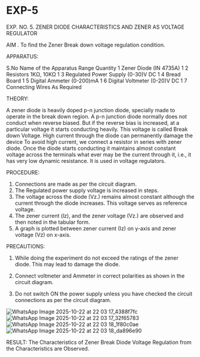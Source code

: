 # EXP-5
EXP. NO. 5. 		ZENER DIODE CHARACTERISTICS AND ZENER AS VOLTAGE REGULATOR

AIM
. To find the Zener Break down voltage regulation condition.

APPARATUS:

S.No	Name of the Apparatus	Range	Quantity
1	Zener Diode (IN 4735A)		1
2	Resistors	1KΩ, 10KΩ	1
3	Regulated Power Supply	(0-30)V DC	1
4	Bread Board		1
5	Digital Ammeter	(0-200)mA	1
6	Digital Voltmeter	(0-20)V DC	1
7	Connecting Wires	As Required	


THEORY:
	
A zener diode is heavily doped p-n junction diode, specially made to operate in the break down region. A p-n junction diode normally does not conduct when reverse biased. But if the reverse bias is increased, at a particular voltage it starts conducting heavily. This voltage is called Break down Voltage. High current through the diode can permanently damage the device To avoid high current, we connect a resistor in series with zener diode. Once the diode starts conducting it maintains almost constant voltage across the terminals what ever may be the current through it, i.e., it has very low dynamic resistance. It is used in voltage regulators.

PROCEDURE:

1. Connections are made as per the circuit diagram.
2. The Regulated power supply voltage is increased in steps.
3. The voltage across the diode (Vz.) remains almost constant although the current through the diode increases. This voltage serves as reference voltage.
4. The zener current (lz), and the zener voltage (Vz.) are observed and then noted in the tabular form.
4. A graph is plotted between zener current (Iz) on y-axis and zener voltage (Vz) on x-axis.

PRECAUTIONS:

1. While doing the experiment do not exceed the ratings of the zener diode. This may lead to damage the diode.
2. Connect voltmeter and Ammeter in correct polarities as shown in the circuit diagram.

3. Do not switch ON the power supply unless you have checked the circuit connections as per the circuit diagram.

![WhatsApp Image 2025-10-22 at 22 03 17_4388f7fc](https://github.com/user-attachments/assets/d6724e62-9744-4091-9572-a6ce940495d9)
![WhatsApp Image 2025-10-22 at 22 03 17_32f65783](https://github.com/user-attachments/assets/ff32d2ae-ec63-4780-b16d-69ccf9b007f5)
![WhatsApp Image 2025-10-22 at 22 03 18_1f80c0ae](https://github.com/user-attachments/assets/df1e684d-358d-444b-a0cb-aee884f532d7)
![WhatsApp Image 2025-10-22 at 22 03 18_da896e90](https://github.com/user-attachments/assets/88e9493c-4a56-4127-8a55-8c463fe2ae46)


RESULT:
The Characteristics of Zener Break Diode Voltage Regulation from the Characteristics are Observed.
